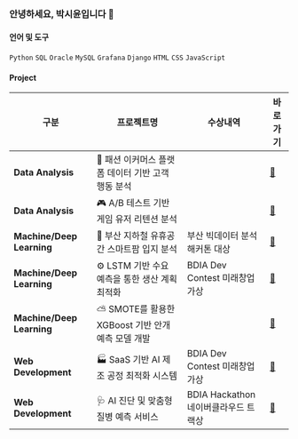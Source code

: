 ### 안녕하세요, 박시윤입니다 👋

#### 언어 및 도구
`Python` `SQL` `Oracle` `MySQL` `Grafana` `Django` `HTML` `CSS` `JavaScript`

#### Project  

| 구분 | 프로젝트명 | 수상내역 | 바로가기 |
|----------|--------------------------------|------------|------------|
| **Data Analysis** | 🛒 패션 이커머스 플랫폼 데이터 기반 고객 행동 분석 |  | [🔗](https://github.com/sparky1543/e-commerce) |
| **Data Analysis** | 🎮 A/B 테스트 기반 게임 유저 리텐션 분석 |  | [🔗](https://github.com/sparky1543/cookiecats-abtest) |
| **Machine/Deep Learning** | 🌾 부산 지하철 유휴공간 스마트팜 입지 분석 | 부산 빅데이터 분석 해커톤 대상 | [🔗](https://github.com/sparky1543/metro-farm) |
| **Machine/Deep Learning** | ⚙️ LSTM 기반 수요 예측을 통한 생산 계획 최적화 | BDIA Dev Contest 미래창업가상 | [🔗](https://github.com/sparky1543/prod-planning) |
| **Machine/Deep Learning** | ⛅ SMOTE를 활용한 XGBoost 기반 안개 예측 모델 개발 |  | [🔗](https://github.com/sparky1543/weather-fog) |
| **Web Development** | 🏭 SaaS 기반 AI 제조 공정 최적화 시스템 | BDIA Dev Contest 미래창업가상 | [🔗](https://github.com/sparky1543/isix-project) |
| **Web Development** | 🩺 AI 진단 및 맞춤형 질병 예측 서비스 | BDIA Hackathon 네이버클라우드 트랙상 | [🔗](https://github.com/sparky1543/smart-doctor) |

